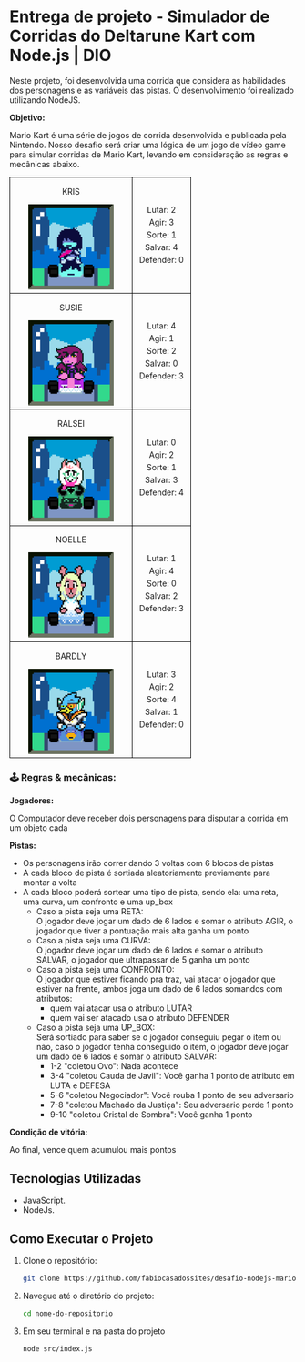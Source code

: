 # Entrega de projeto - Simulador de Corridas do Deltarune Kart com Node.js | DIO

Neste projeto, foi desenvolvida uma corrida que considera as habilidades dos personagens e as variáveis das pistas. O desenvolvimento foi realizado utilizando NodeJS.

<b>Objetivo:</b>
                
<p>Mario Kart é uma série de jogos de corrida desenvolvida e publicada pela Nintendo. Nosso desafio será criar uma lógica de um jogo de vídeo game para simular corridas de Mario Kart, levando em consideração as regras e mecânicas abaixo.</p>

<table style="border-collapse: collapse; width: 800px; margin: 0 auto;">
    <tr>
        <td style="border: 1px solid black; text-align: center; width: 200px">
            <p>KRIS</p>
            <img src="./docs/Kris_Winner.png" alt="Mario Kart" width="150" height="150">
        </td>
        <td style="border: 1px solid black; text-align: center;">
            <p style="margin: 5px">Lutar: 2</p>
            <p style="margin: 5px">Agir: 3</p>
            <p style="margin: 5px">Sorte: 1</p>
            <p style="margin: 5px">Salvar: 4</p>
            <p style="margin: 5px">Defender: 0</p>
        </td>
    </tr>
    <tr>
        <td style="border: 1px solid black; text-align: center; width: 200px">
            <p>SUSIE</p>
            <img src="./docs/Susie_Winner.png" alt="Mario Kart" width="150" height="150">
        </td>
        <td style="border: 1px solid black; text-align: center;">
            <p style="margin: 5px">Lutar: 4</p>
            <p style="margin: 5px">Agir: 1</p>
            <p style="margin: 5px">Sorte: 2</p>
            <p style="margin: 5px">Salvar: 0</p>
            <p style="margin: 5px">Defender: 3</p>
        </td>
    </tr>
    <tr>
        <td style="border: 1px solid black; text-align: center; width: 200px">
            <p>RALSEI</p>
            <img src="./docs/Ralsei_Winner.png" alt="Mario Kart" width="150" height="150">
        </td>
        <td style="border: 1px solid black; text-align: center;">
            <p style="margin: 5px">Lutar: 0</p>
            <p style="margin: 5px">Agir: 2</p>
            <p style="margin: 5px">Sorte: 1</p>
            <p style="margin: 5px">Salvar: 3</p>
            <p style="margin: 5px">Defender: 4</p>
        </td>
    </tr>
    <tr>
        <td style="border: 1px solid black; text-align: center; width: 200px">
            <p>NOELLE</p>
            <img src="./docs/Noelle_Winner.png" alt="Mario Kart" width="150" height="150">
        </td>
        <td style="border: 1px solid black; text-align: center;">
            <p style="margin: 5px">Lutar: 1</p>
            <p style="margin: 5px">Agir: 4</p>
            <p style="margin: 5px">Sorte: 0</p>
            <p style="margin: 5px">Salvar: 2</p>
            <p style="margin: 5px">Defender: 3</p>
        </td>
    </tr>
    <tr>
        <td style="border: 1px solid black; text-align: center; width: 200px">
            <p>BARDLY</p>
            <img src="./docs/BardLy_Winner.png" alt="Mario Kart" width="150" height="150">
        </td>
        <td style="border: 1px solid black; text-align: center;">
            <p style="margin: 5px">Lutar: 3</p>
            <p style="margin: 5px">Agir: 2</p>
            <p style="margin: 5px">Sorte: 4</p>
            <p style="margin: 5px">Salvar: 1</p>
            <p style="margin: 5px">Defender: 0</p>
        </td>
    </tr>
</table>

<h3>🕹️ Regras & mecânicas:</h3>

<b>Jogadores:</b>

<label for="jogadores-item">O Computador deve receber dois personagens para disputar a corrida em um objeto cada</label>

<b>Pistas:</b>

<ul>
    <li>
        <label for="pistas-1-item">Os personagens irão correr dando 3 voltas com 6 blocos de pistas</label>
    </li>
    <li>
        <label for="pistas-2-item">A cada bloco de pista é sortiada aleatoriamente previamente para montar a volta</label>
    </li>
    <li>
        <label for="pistas-3-item">A cada bloco poderá sortear uma tipo de pista, sendo ela: uma reta, uma curva, um confronto e uma up_box</label>
        <ul>
            <li>
                <label for="pistas-3-1-item">Caso a pista seja uma RETA:
                <br>
                O jogador deve jogar um dado de 6 lados e somar o atributo AGIR, o jogador que tiver a pontuação mais alta ganha um ponto</label>
            </li>
            <li>
                <label for="pistas-3-2-item">Caso a pista seja uma CURVA:
                <br>
                O jogador deve jogar um dado de 6 lados e somar o atributo SALVAR, o jogador que ultrapassar de 5 ganha um ponto</label>
            </li>
            <li>
                <label for="pistas-3-3-item">Caso a pista seja uma CONFRONTO:
                <br>
                O jogador que estiver ficando pra traz, vai atacar o jogador que estiver na frente, ambos joga um dado de 6 lados somandos com atributos:</label>
                <ul>
                    <li>
                        <label for="pistas-3-3-1-item">
                        quem vai atacar usa o atributo LUTAR</label>
                    </li>
                    <li>
                        <label for="pistas-3-3-2-item">
                        quem vai ser atacado usa o atributo DEFENDER</label>
                    </li>
                </ul>
            </li>
            <li>
                <label for="pistas-3-4-item">Caso a pista seja uma UP_BOX:
                <br>
                Será sortiado para saber se o jogador conseguiu pegar o item ou não, caso o jogador tenha conseguido o item, o jogador deve jogar um dado de 6 lados e somar o atributo SALVAR:</label>
                <ul>
                    <li>
                        <label for="pistas-3-4-1-item">
                        1-2 "coletou Ovo": Nada acontece</label>
                    </li>
                    <li>
                        <label for="pistas-3-4-2-item">
                        3-4 "coletou Cauda de Javil": Você ganha 1 ponto de atributo em LUTA e DEFESA</label>
                    </li>
                    <li>
                        <label for="pistas-3-4-3-item">
                        5-6 "coletou Negociador": Você rouba 1 ponto de seu adversario</label>
                    </li>
                    <li>
                        <label for="pistas-3-4-4-item">
                        7-8 "coletou Machado da Justiça": Seu adversario perde 1 ponto</label>
                    </li>
                    <li>
                        <label for="pistas-3-4-5-item">
                        9-10 "coletou Cristal de Sombra": Você ganha 1 ponto</label>
                    </li>
                </ul>
            </li>
        </ul>
    </li>
</ul>

<b>Condição de vitória:</b>

<label for="vitoria-item">Ao final, vence quem acumulou mais pontos</label>

## Tecnologias Utilizadas

- JavaScript.
- NodeJs.

## Como Executar o Projeto

1. Clone o repositório:

   ```bash
   git clone https://github.com/fabiocasadossites/desafio-nodejs-mariokart-dio.git
   ```

2. Navegue até o diretório do projeto:

   ```bash
   cd nome-do-repositorio
   ```

3. Em seu terminal e na pasta do projeto

   ```bash
   node src/index.js
   ```

